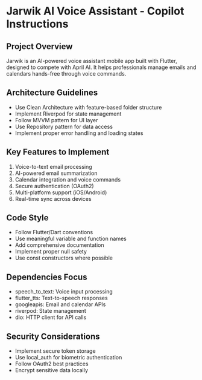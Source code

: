 # Jarwik AI Voice Assistant - Copilot Instructions

<!-- Use this file to provide workspace-specific custom instructions to Copilot. For more details, visit https://code.visualstudio.com/docs/copilot/copilot-customization#_use-a-githubcopilotinstructionsmd-file -->

## Project Overview
Jarwik is an AI-powered voice assistant mobile app built with Flutter, designed to compete with April AI. It helps professionals manage emails and calendars hands-free through voice commands.

## Architecture Guidelines
- Use Clean Architecture with feature-based folder structure
- Implement Riverpod for state management
- Follow MVVM pattern for UI layer
- Use Repository pattern for data access
- Implement proper error handling and loading states

## Key Features to Implement
1. Voice-to-text email processing
2. AI-powered email summarization 
3. Calendar integration and voice commands
4. Secure authentication (OAuth2)
5. Multi-platform support (iOS/Android)
6. Real-time sync across devices

## Code Style
- Follow Flutter/Dart conventions
- Use meaningful variable and function names
- Add comprehensive documentation
- Implement proper null safety
- Use const constructors where possible

## Dependencies Focus
- speech_to_text: Voice input processing
- flutter_tts: Text-to-speech responses  
- googleapis: Email and calendar APIs
- riverpod: State management
- dio: HTTP client for API calls

## Security Considerations
- Implement secure token storage
- Use local_auth for biometric authentication
- Follow OAuth2 best practices
- Encrypt sensitive data locally
